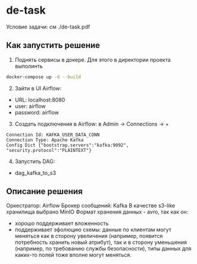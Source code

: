 # de-task
Условие задачи: см ./de-task.pdf

## Как запустить решение
1) Поднять сервисы в докере. Для этого в директории проекта выполинть
```bash
docker-compose up -d --build
```
2) Зайти в UI Airflow:
* URL: localhost:8080
* user: airflow
* password: airflow
3) Создать подключения в Airflow: в Admin -> Connections -> +
```text
Connection Id: KAFKA_USER_DATA_CONN
Connection Type: Apache Kafka
Config Dict {"bootstrap.servers":"kafka:9092", "security.protocol":"PLAINTEXT"}

```

4) Запустить DAG:
* dag_kafka_to_s3

## Описание решения
Оркестратор: Airflow
Брокер сообщений: Kafka
В качестве s3-like хранилища выбрано MinIO
Формат хранения данных - avro, так как он:
* хорошо поддерживает вложенность
* поддерживает эфолюцию схемы: данные по клиентам могут меняться как в сторону увеличения (например, появится потребность хранить новый атрибут), так и в сторону уменьшения (например, по требованию службы безопасности), типы данных для каких-то полей тоже вполне могут меняться.